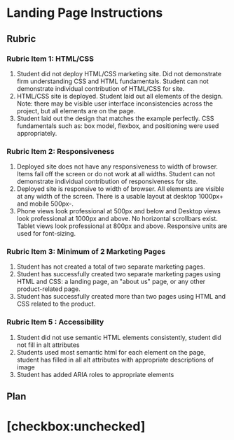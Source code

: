 # Landing Page Instructions 

## Rubric

### Rubric Item 1: HTML/CSS

1. Student did not deploy HTML/CSS marketing site. Did not demonstrate firm understanding CSS and HTML fundamentals. Student can not demonstrate individual contribution of HTML/CSS for site. 
2. HTML/CSS site is deployed. Student laid out all elements of the design. Note: there may be visible user interface inconsistencies across the project, but all elements are on the page. 
3. Student laid out the design that matches the example perfectly. CSS fundamentals such as: box model, flexbox, and positioning were used appropriately.


### Rubric Item 2: Responsiveness

1. Deployed site does not have any responsiveness to width of browser. Items fall off the screen or do not work at all widths. Student can not demonstrate individual contribution of responsiveness for site. 
2. Deployed site is responsive to width of browser. All elements are visible at any width of the screen. There is a usable layout at desktop 1000px+ and mobile 500px-.  
3. Phone views look professional at 500px and below and Desktop views look professional at 1000px and above. No horizontal scrollbars exist. Tablet views look professional at 800px and above. Responsive units are used for font-sizing.

### Rubric Item 3: Minimum of 2 Marketing Pages

1. Student has not created a total of two separate marketing pages.
2. Student has successfully created two separate marketing pages using HTML and CSS: a landing page, an "about us" page, or any other product-related page.
3. Student has successfully created more than two pages using HTML and CSS related to the product.

###  Rubric Item 5 : Accessibility 

1. Student did not use semantic HTML elements consistently, student did not fill in alt attributes
2. Students used most semantic html for each element on the page, student has filled in all alt attributes with appropriate descriptions of image
3. Student has added ARIA roles to appropriate elements 

## Plan

# [checkbox:unchecked]